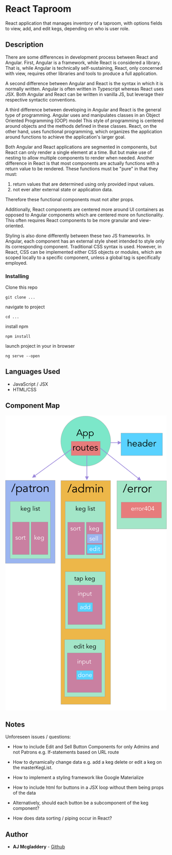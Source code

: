 # React Taproom

React application that manages inventory of a taproom, with options fields to view, add, and edit kegs, depending on who is user role.

## Description

There are some differences in development process between React and Angular. First, Angular is a framework, while React is considered a library. That is, while Angular is technically self-sustaining, React, only concerned with view, requires other libraries and tools to produce a full application.

A second difference between Angular and React is the syntax in which it is normally written. Angular is often written in Typescript whereas React uses JSX. Both Angular and React can be written in vanilla JS, but leverage their respective syntactic conventions.

A third difference between developing in Angular and React is the general type of programming. Angular uses and manipulates classes in an Object Oriented Programming (OOP) model This style of programming is centered around objects and the methods defined in these classes. React, on the other hand, uses functional programming, which organizes the application around functions to achieve the application's larger goal.

Both Angular and React applications are segmented in components, but React can only render a single element at a time. But but make use of nesting to allow multiple components to render when needed. Another difference in React is that most components are actually functions with a return value to be rendered. These functions must be "pure" in that they must:

1) return values that are determined using only provided input values.
2) not ever alter external state or application data.

Therefore these functional components must not alter props.

Additionally, React components are centered more around UI containers as opposed to Angular components which are centered more on functionality. This often requires React components to be more granular and view-oriented.

Styling is also done differently between these two JS frameworks. In Angular, each component has an external style sheet intended to style only its corresponding component. Traditional CSS syntax is used. However, in React, CSS can be implemented either CSS objects or modules, which are scoped locally to a specific component, unless a global tag is specifically employed.


### Installing

Clone this repo

```
git clone ...
```

navigate to project

```
cd ...
```

install npm

```
npm install
```

launch project in your in browser

```
ng serve --open
```
## Languages Used

* JavaScript / JSX
* HTML/CSS

## Component Map

![component-map](https://github.com/amcgladd/react-taproom/blob/master/taproom-react-component-map.png)

## Notes

Unforeseen issues / questions:

* How to include Edit and Sell Button Components for only Admins and not Patrons e.g. If-statements based on URL route

* How to dynamically change data e.g. add a keg delete or edit a keg on the masterKegList.

* How to implement a styling framework like Google Materialize

* How to include html for buttons in a JSX loop without them being props of the data

* Alternatively, should each button be a subcomponent of the keg component?

* How does data sorting / piping occur in React?

## Author

* **AJ Mcgladdery** - [Github](https://github.com/amcgladd)
